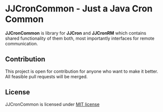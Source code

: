 # JJCronCommon - Just a Java Cron Common

**JJCronCommon** is library for **JJCron** and **JJCronRM** which contains shared functionality of them both, most importantly interfaces for remote communication. 

## Contribution

This project is open for contribution for anyone who want to make it better. All feasible pull requests will be merged.

## License

JJCronCommon is licensed under [MIT license](LICENSE)